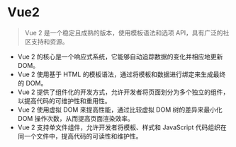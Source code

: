 # Vue2
  > Vue 2 是一个稳定且成熟的版本，使用模板语法和选项 API，具有广泛的社区支持和资源。
* Vue 2 的核心是一个响应式系统，它能够自动追踪数据的变化并相应地更新 DOM。
* Vue 2 使用基于 HTML 的模板语法，通过将模板和数据进行绑定来生成最终的 DOM。
* Vue 2 提供了组件化的开发方式，允许开发者将页面划分为多个独立的组件，以提高代码的可维护性和重用性。
* Vue 2 使用虚拟 DOM 来提高性能，通过比较虚拟 DOM 树的差异来最小化 DOM 操作次数，从而提高页面渲染效率。
* Vue 2 支持单文件组件，允许开发者将模板、样式和 JavaScript 代码组织在同一个文件中，提高代码的可读性和维护性。
